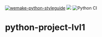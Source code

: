 [![wemake-python-styleguide](https://img.shields.io/badge/style-wemake-000000.svg)](https://github.com/wemake-services/wemake-python-styleguide)
<a href="https://codeclimate.com/github/NONVME/python-project-lvl1/maintainability"><img src="https://api.codeclimate.com/v1/badges/35d83c18e06a3041c4f2/maintainability" /></a>
![Python CI](https://github.com/NONVME/python-project-lvl1/workflows/Python%20CI/badge.svg)
# python-project-lvl1
